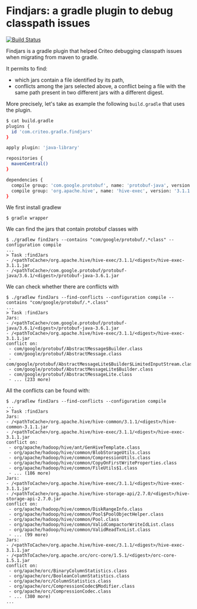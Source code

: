 # Findjars: a gradle plugin to debug classpath issues

[![Build Status](https://travis-ci.org/criteo/findjars.svg?branch=master)](https://travis-ci.org/criteo/findjars)

Findjars is a gradle plugin that helped Criteo debugging classpath issues when migrating from maven to gradle.

It permits to find:
* which jars contain a file identified by its path,
* conflicts among the jars selected above, a conflict being a file with the same path present in two different jars with a different digest.

More precisely, let's take as example the following `build.gradle` that uses the plugin.
```sh
$ cat build.gradle
plugins {
  id 'com.criteo.gradle.findjars'
}

apply plugin: 'java-library'

repositories {
  mavenCentral()
}

dependencies {
  compile group: 'com.google.protobuf', name: 'protobuf-java', version: '3.6.1'
  compile group: 'org.apache.hive', name: 'hive-exec', version: '3.1.1'
}
```
We first install gradlew
```
$ gradle wrapper
```
We can find the jars that contain protobuf classes with
```
$ ./gradlew findJars --contains "com/google/protobuf/.*class" --configuration compile
...
> Task :findJars
- /<pathToCache>/org.apache.hive/hive-exec/3.1.1/<digest>/hive-exec-3.1.1.jar
- /<pathToCache>/com.google.protobuf/protobuf-java/3.6.1/<digest>/protobuf-java-3.6.1.jar
```

We can check whether there are conflicts with
```
$ ./gradlew findJars --find-conflicts --configuration compile --contains "com/google/protobuf/.*.class"
...
> Task :findJars
Jars:
- /<pathToCache>/com.google.protobuf/protobuf-java/3.6.1/<digest>/protobuf-java-3.6.1.jar
- /<pathToCache>/org.apache.hive/hive-exec/3.1.1/<digest>/hive-exec-3.1.1.jar
conflict on:
 - com/google/protobuf/AbstractMessage$Builder.class
 - com/google/protobuf/AbstractMessage.class
 - com/google/protobuf/AbstractMessageLite$Builder$LimitedInputStream.class
 - com/google/protobuf/AbstractMessageLite$Builder.class
 - com/google/protobuf/AbstractMessageLite.class
 - ... (233 more)
```

All the conflicts can be found with:
```
$ ./gradlew findJars --find-conflicts --configuration compile
...
> Task :findJars
Jars:
- /<pathToCache>/org.apache.hive/hive-common/3.1.1/<digest>/hive-common-3.1.1.jar
- /<pathToCache>/org.apache.hive/hive-exec/3.1.1/<digest>/hive-exec-3.1.1.jar
conflict on:
 - org/apache/hadoop/hive/ant/GenHiveTemplate.class
 - org/apache/hadoop/hive/common/BlobStorageUtils.class
 - org/apache/hadoop/hive/common/CompressionUtils.class
 - org/apache/hadoop/hive/common/CopyOnFirstWriteProperties.class
 - org/apache/hadoop/hive/common/FileUtils$1.class
 - ... (186 more)
Jars:
- /<pathToCache>/org.apache.hive/hive-exec/3.1.1/<digest>/hive-exec-3.1.1.jar
- /<pathToCache>/org.apache.hive/hive-storage-api/2.7.0/<digest>/hive-storage-api-2.7.0.jar
conflict on:
 - org/apache/hadoop/hive/common/DiskRangeInfo.class
 - org/apache/hadoop/hive/common/Pool$PoolObjectHelper.class
 - org/apache/hadoop/hive/common/Pool.class
 - org/apache/hadoop/hive/common/ValidCompactorWriteIdList.class
 - org/apache/hadoop/hive/common/ValidReadTxnList.class
 - ... (99 more)
Jars:
- /<pathToCache>/org.apache.hive/hive-exec/3.1.1/<digest>/hive-exec-3.1.1.jar
- /<pathToCache>/org.apache.orc/orc-core/1.5.1/<digest>/orc-core-1.5.1.jar
conflict on:
 - org/apache/orc/BinaryColumnStatistics.class
 - org/apache/orc/BooleanColumnStatistics.class
 - org/apache/orc/ColumnStatistics.class
 - org/apache/orc/CompressionCodec$Modifier.class
 - org/apache/orc/CompressionCodec.class
 - ... (380 more)
...
```
